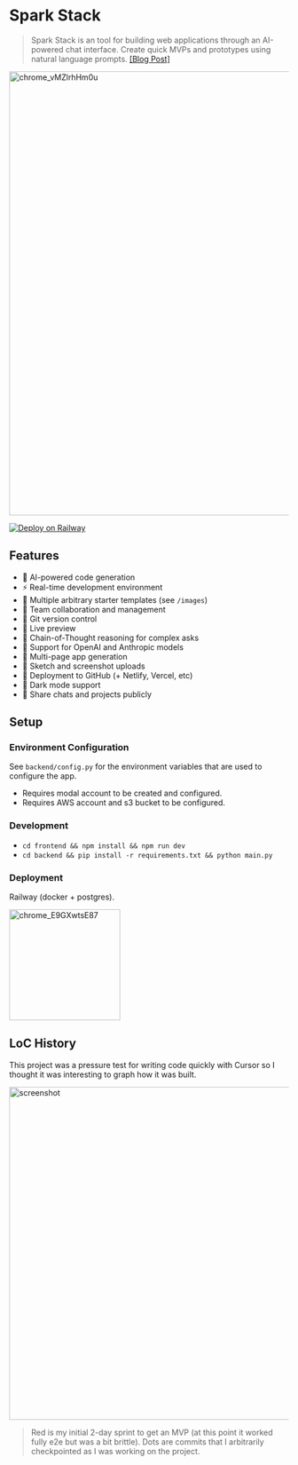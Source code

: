 # Spark Stack

> Spark Stack is an tool for building web applications through an AI-powered chat interface. Create quick MVPs and prototypes using natural language prompts. [[Blog Post]](https://blog.sshh.io/p/building-v0-in-a-weekend)

<img width="800" alt="chrome_vMZlrhHm0u" src="https://github.com/user-attachments/assets/4c1912c9-85c9-4169-9d6c-bb5f96edd23e">

[![Deploy on Railway](https://railway.com/button.svg)](https://railway.com/template/61t3xx?referralCode=c5mPsy)

## Features

- 🤖 AI-powered code generation
- ⚡️ Real-time development environment
- 🎨 Multiple arbitrary starter templates (see `/images`)
- 👥 Team collaboration and management
- 📝 Git version control
- 🔄 Live preview
- 🧠 Chain-of-Thought reasoning for complex asks
- 🔌 Support for OpenAI and Anthropic models
- 📱 Multi-page app generation
- 📸 Sketch and screenshot uploads
- 🚀 Deployment to GitHub (+ Netlify, Vercel, etc)
- 🌙 Dark mode support
- 🔗 Share chats and projects publicly

## Setup

### Environment Configuration

See `backend/config.py` for the environment variables that are used to configure the app.

- Requires modal account to be created and configured.
- Requires AWS account and s3 bucket to be configured.

### Development

- `cd frontend && npm install && npm run dev`
- `cd backend && pip install -r requirements.txt && python main.py`

### Deployment

Railway (docker + postgres).

<img width="200" alt="chrome_E9GXwtsE87" src="https://github.com/user-attachments/assets/b45e70f7-a8c5-426b-8dda-c5ae42da54c0">

## LoC History

This project was a pressure test for writing code quickly with Cursor so I thought it was interesting to graph how it was built.

<img width="600" alt="screenshot" src="https://github.com/user-attachments/assets/650342f4-3bb7-434d-93fb-9da431340d37">

> Red is my initial 2-day sprint to get an MVP (at this point it worked fully e2e but was a bit brittle). Dots are commits that I arbitrarily checkpointed as I was working on the project.
